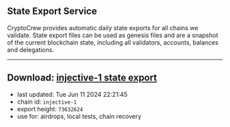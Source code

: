 ## State Export Service
CryptoCrew provides automatic daily state exports for all chains we validate. State export files can be used as genesis files and are a snapshot of the current blockchain state, including all validators, accounts, balances and delegations.

---
**Download: [injective-1 state export](https://dl-eu2.ccvalidators.com/SERVICE/injective/injective-1_export_73632624.json)**
---

- last updated: Tue Jun 11 2024 22:21:45
- chain id: `injective-1`
- export height: `73632624`
- use for: airdrops, local tests, chain recovery
